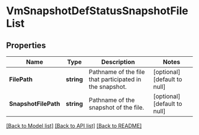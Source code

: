 # VmSnapshotDefStatusSnapshotFileList

## Properties
Name | Type | Description | Notes
------------ | ------------- | ------------- | -------------
**FilePath** | **string** | Pathname of the file that participated in the snapshot.  | [optional] [default to null]
**SnapshotFilePath** | **string** | Pathname of the snapshot of the file. | [optional] [default to null]

[[Back to Model list]](../README.md#documentation-for-models) [[Back to API list]](../README.md#documentation-for-api-endpoints) [[Back to README]](../README.md)



